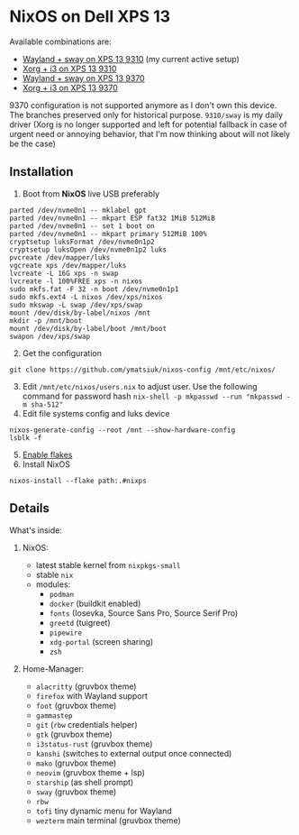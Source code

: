 # NixOS on Dell XPS 13

Available combinations are:
* [Wayland + sway on XPS 13 9310](https://github.com/ymatsiuk/nixos-config/tree/main) (my current active setup)
* [Xorg + i3 on XPS 13 9310](https://github.com/ymatsiuk/nixos-config/tree/xps13/9310%2Fi3)
* [Wayland + sway on XPS 13 9370](https://github.com/ymatsiuk/nixos-config/tree/xps13/9370%2Fsway)
* [Xorg + i3 on XPS 13 9370](https://github.com/ymatsiuk/nixos-config/tree/xps13/9370%2Fi3)

9370 configuration is not supported anymore as I don't own this device.
The branches preserved only for historical purpose.
`9310/sway` is my daily driver (Xorg is no longer supported and left for potential
fallback in case of urgent need or annoying behavior, that I'm now thinking about
will not likely be the case)

## Installation

1. Boot from **NixOS** live USB preferably
```
parted /dev/nvme0n1 -- mklabel gpt
parted /dev/nvme0n1 -- mkpart ESP fat32 1MiB 512MiB
parted /dev/nvme0n1 -- set 1 boot on
parted /dev/nvme0n1 -- mkpart primary 512MiB 100%
cryptsetup luksFormat /dev/nvme0n1p2
cryptsetup luksOpen /dev/nvme0n1p2 luks
pvcreate /dev/mapper/luks
vgcreate xps /dev/mapper/luks
lvcreate -L 16G xps -n swap
lvcreate -l 100%FREE xps -n nixos
sudo mkfs.fat -F 32 -n boot /dev/nvme0n1p1
sudo mkfs.ext4 -L nixos /dev/xps/nixos
sudo mkswap -L swap /dev/xps/swap
mount /dev/disk/by-label/nixos /mnt
mkdir -p /mnt/boot
mount /dev/disk/by-label/boot /mnt/boot
swapon /dev/xps/swap
```
2. Get the configuration
```
git clone https://github.com/ymatsiuk/nixos-config /mnt/etc/nixos/
```
3. Edit `/mnt/etc/nixos/users.nix` to adjust user. Use the following command for password hash `nix-shell -p mkpasswd --run "mkpasswd -m sha-512"`
4. Edit file systems config and luks device
```
nixos-generate-config --root /mnt --show-hardware-config
lsblk -f
```
5. [Enable flakes](https://nixos.wiki/wiki/Flakes#Enable_flakes)
6. Install NixOS
```
nixos-install --flake path:.#nixps
```

## Details

What's inside:
1. NixOS:
    * latest stable kernel from `nixpkgs-small`
    * stable `nix`
    * modules:
      * `podman`
      * `docker` (buildkit enabled)
      * `fonts` (Iosevka, Source Sans Pro, Source Serif Pro)
      * `greetd` (tuigreet)
      * `pipewire`
      * `xdg-portal` (screen sharing)
      * `zsh`

2. Home-Manager:
    * `alacritty` (gruvbox theme)
    * `firefox` with Wayland support
    * `foot` (gruvbox theme)
    * `gammastep`
    * `git` (`rbw` credentials helper)
    * `gtk` (gruvbox theme)
    * `i3status-rust` (gruvbox theme)
    * `kanshi` (switches to external output once connected)
    * `mako` (gruvbox theme)
    * `neovim` (gruvbox theme + lsp)
    * `starship` (as shell prompt)
    * `sway` (gruvbox theme)
    * `rbw`
    * `tofi` tiny dynamic menu for Wayland
    * `wezterm` main terminal (gruvbox theme)
